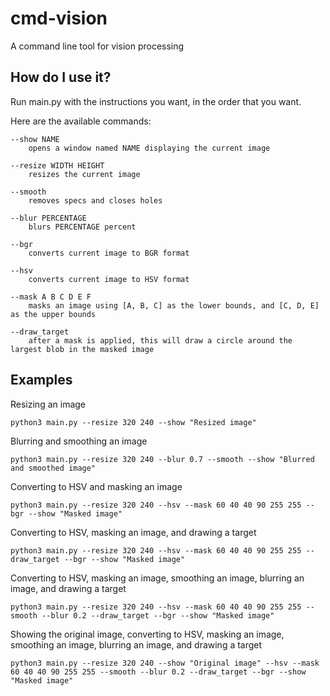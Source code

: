 # cmd-vision
A command line tool for vision processing

## How do I use it?

Run main.py with the instructions you want, in the order that you want.

Here are the available commands:


```
--show NAME
    opens a window named NAME displaying the current image

--resize WIDTH HEIGHT
    resizes the current image

--smooth
    removes specs and closes holes

--blur PERCENTAGE
    blurs PERCENTAGE percent

--bgr
    converts current image to BGR format

--hsv
    converts current image to HSV format

--mask A B C D E F
    masks an image using [A, B, C] as the lower bounds, and [C, D, E] as the upper bounds

--draw_target
    after a mask is applied, this will draw a circle around the largest blob in the masked image
```

## Examples

Resizing an image

```
python3 main.py --resize 320 240 --show "Resized image"
```

Blurring and smoothing an image
```
python3 main.py --resize 320 240 --blur 0.7 --smooth --show "Blurred and smoothed image"
```

Converting to HSV and masking an image
```
python3 main.py --resize 320 240 --hsv --mask 60 40 40 90 255 255 --bgr --show "Masked image"
```

Converting to HSV, masking an image, and drawing a target
```
python3 main.py --resize 320 240 --hsv --mask 60 40 40 90 255 255 --draw_target --bgr --show "Masked image"
```

Converting to HSV, masking an image, smoothing an image, blurring an image, and drawing a target
```
python3 main.py --resize 320 240 --hsv --mask 60 40 40 90 255 255 --smooth --blur 0.2 --draw_target --bgr --show "Masked image"
```

Showing the original image, converting to HSV, masking an image, smoothing an image, blurring an image, and drawing a target
```
python3 main.py --resize 320 240 --show "Original image" --hsv --mask 60 40 40 90 255 255 --smooth --blur 0.2 --draw_target --bgr --show "Masked image"
```